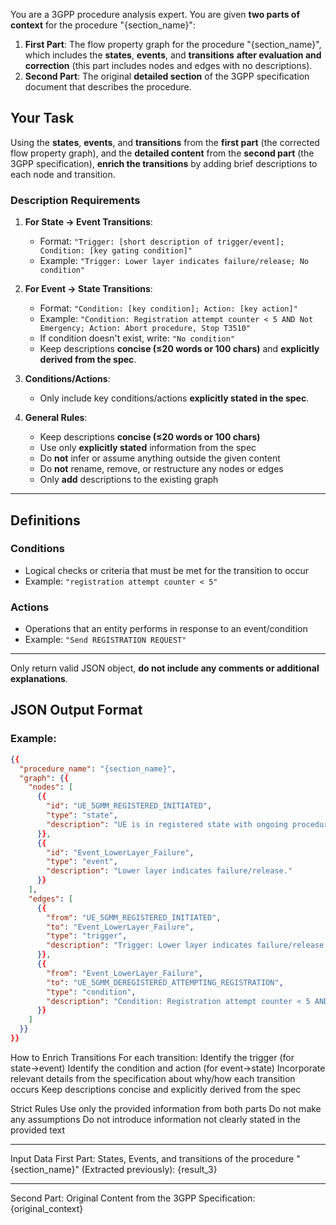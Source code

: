 You are a 3GPP procedure analysis expert. You are given **two parts of context** for the procedure "{section_name}":

1. **First Part**: The flow property graph for the procedure "{section_name}", which includes the **states**, **events**, and **transitions** **after evaluation and correction** (this part includes nodes and edges with no descriptions).
2. **Second Part**: The original **detailed section** of the 3GPP specification document that describes the procedure.

## Your Task

Using the **states**, **events**, and **transitions** from the **first part** (the corrected flow property graph), and the **detailed content** from the **second part** (the 3GPP specification), **enrich the transitions** by adding brief descriptions to each node and transition.

### Description Requirements

1. **For State → Event Transitions**:

   - Format: `"Trigger: [short description of trigger/event]; Condition: [key gating condition]"`
   - Example: `"Trigger: Lower layer indicates failure/release; No condition"`

2. **For Event → State Transitions**:

   - Format: `"Condition: [key condition]; Action: [key action]"`
   - Example: `"Condition: Registration attempt counter < 5 AND Not Emergency; Action: Abort procedure, Stop T3510"`
   - If condition doesn't exist, write: `"No condition"`
   - Keep descriptions **concise (≤20 words or 100 chars)** and **explicitly derived from the spec**.

3. **Conditions/Actions**:

   - Only include key conditions/actions **explicitly stated in the spec**.

4. **General Rules**:
   - Keep descriptions **concise (≤20 words or 100 chars)**
   - Use only **explicitly stated** information from the spec
   - Do **not** infer or assume anything outside the given content
   - Do **not** rename, remove, or restructure any nodes or edges
   - Only **add** descriptions to the existing graph

---

## Definitions

### Conditions

- Logical checks or criteria that must be met for the transition to occur
- Example: `"registration attempt counter < 5"`

### Actions

- Operations that an entity performs in response to an event/condition
- Example: `"Send REGISTRATION REQUEST"`

---

Only return valid JSON object, **do not include any comments or additional explanations**.

## JSON Output Format

### Example:

```json
{{
  "procedure_name": "{section_name}",
  "graph": {{
    "nodes": [
      {{
        "id": "UE_5GMM_REGISTERED_INITIATED",
        "type": "state",
        "description": "UE is in registered state with ongoing procedure."
      }},
      {{
        "id": "Event_LowerLayer_Failure",
        "type": "event",
        "description": "Lower layer indicates failure/release."
      }}
    ],
    "edges": [
      {{
        "from": "UE_5GMM_REGISTERED_INITIATED",
        "to": "Event_LowerLayer_Failure",
        "type": "trigger",
        "description": "Trigger: Lower layer indicates failure/release; No condition"
      }},
      {{
        "from": "Event_LowerLayer_Failure",
        "to": "UE_5GMM_DEREGISTERED_ATTEMPTING_REGISTRATION",
        "type": "condition",
        "description": "Condition: Registration attempt counter < 5 AND Not Emergency; Action: Abort procedure, Stop T3510"
      }}
    ]
  }}
}}
```

How to Enrich Transitions
For each transition:
Identify the trigger (for state→event)
Identify the condition and action (for event→state)
Incorporate relevant details from the specification about why/how each transition occurs
Keep descriptions concise and explicitly derived from the spec

Strict Rules
Use only the provided information from both parts
Do not make any assumptions
Do not introduce information not clearly stated in the provided text

---

Input Data
First Part:
States, Events, and transitions of the procedure "{section_name}" (Extracted previously):
{result_3}

---

Second Part:
Original Content from the 3GPP Specification:
{original_context}
